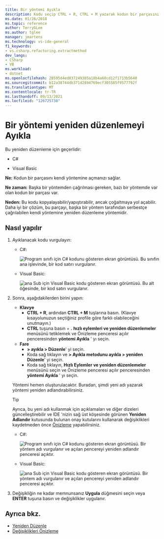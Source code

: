 ```yaml
---
title: Bir yöntemi Ayıkla
description: Kodu seçip CTRL + R, CTRL + M yazarak kodun bir parçasını kendi yöntemine dönüştürün.
ms.date: 01/26/2018
ms.topic: reference
author: TerryGLee
ms.author: tglee
manager: jmartens
ms.technology: vs-ide-general
f1_keywords:
- vs.csharp.refactoring.extractmethod
dev_langs:
- CSharp
- VB
ms.workload:
- dotnet
ms.openlocfilehash: 28595d4ed837249385a18b4a60cd12f1713b5640
ms.sourcegitcommit: b12a38744db371d2894769ecf305585f9577792f
ms.translationtype: MT
ms.contentlocale: tr-TR
ms.lasthandoff: 09/13/2021
ms.locfileid: "126725738"
---
```

# <a name="extract-a-method-refactoring"></a>Bir yöntemi yeniden düzenlemeyi Ayıkla

Bu yeniden düzenleme için geçerlidir:

- C#

- Visual Basic

**Ne:** Kodun bir parçasını kendi yöntemine açmanızı sağlar.

**Ne zaman:** Başka bir yöntemden çağrılması gereken, bazı bir yöntemde var olan kodun bir parçası var.

**Neden:** Bu kodu kopyalayabilir/yapıştırabilir, ancak çoğaltmaya yol açabilir. Daha iyi bir çözüm, bu parçayı, başka bir yöntem tarafından serbestçe çağrılabilen kendi yöntemine yeniden düzenleme yöntemidir.

## <a name="how-to"></a>Nasıl yapılır

1. Ayıklanacak kodu vurgulayın:

   - C#:

       ![Program sınıfı için C# kodunu gösteren ekran görüntüsü. Bu sınıfın ana işlevinde, bir kod satırı vurgulanır.](media/extractmethod-highlight-cs.png)

   - Visual Basic:

       ![ana Sub için Visual Basic kodu gösteren ekran görüntüsü. Bu alt öğesinde, bir kod satırı vurgulanır.](media/extractmethod-highlight-vb.png)

2. Sonra, aşağıdakilerden birini yapın:

   - **Klavye**
      - **CTRL + R**, ardından **CTRL + M** tuşlarına basın. (Klavye kısayolunuzun seçtiğiniz profile göre farklı olabileceğini unutmayın.)
      - **CTRL** tuşuna basın + **.** **hızlı eylemleri ve yeniden düzenlemeler** menüsünü tetiklemek ve Önizleme penceresi açılır penceresinden **yöntemi Ayıkla** ' yı seçin.
   - **Fare**
      - **> ayıkla > Düzenle**' yi seçin.
      - Koda sağ tıklayın ve **> Ayıkla metodunu ayıkla > yeniden Düzenle**' yi seçin.
      - Koda sağ tıklayın, **Hızlı Eylemler ve yeniden düzenlemeler** menüsünü seçin ve Önizleme penceresi açılır penceresinden **yöntemi Ayıkla** ' yı seçin.

   Yöntemi hemen oluşturulacaktır. Buradan, şimdi yeni adı yazarak yöntemi yeniden adlandırabilirsiniz.

   > [!TIP]
   > Ayrıca, bu yeni adı kullanmak için açıklamaları ve diğer dizeleri güncelleştirebilir ve IDE 'nizin sağ üst köşesinde görünen **Yeniden Adlandır** kutusunda bulunan onay kutularını kullanarak değişiklikleri kaydetmeden önce [Önizleme](../../ide/preview-changes.md) yapabilirsiniz.

   - C#:

      ![Program sınıfı için C# kodunu gösteren ekran görüntüsü. Bir yöntem adı vurgulanır ve açılan pencereyi yeniden adlandır penceresi açıktır.](media/extractmethod-rename-cs.png)

   - Visual Basic:

      ![ana Sub için Visual Basic kodu gösteren ekran görüntüsü. Bir yöntem adı vurgulanır ve açılan pencereyi yeniden adlandır penceresi açıktır.](media/extractmethod-rename-vb.png)

3. Değişikliğin ne kadar memnunsanız **Uygula** düğmesini seçin veya **ENTER** tuşuna basın ve değişiklikler uygulanır.

## <a name="see-also"></a>Ayrıca bkz.

- [Yeniden Düzenle](../refactoring-in-visual-studio.md)
- [Değişiklikleri Önizleme](../../ide/preview-changes.md)
